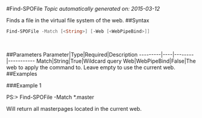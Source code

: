 #Find-SPOFile
*Topic automatically generated on: 2015-03-12*

Finds a file in the virtual file system of the web.
##Syntax
```powershell
Find-SPOFile -Match [<String>] [-Web [<WebPipeBind>]]
```
&nbsp;

##Parameters
Parameter|Type|Required|Description
---------|----|--------|-----------
Match|String|True|Wildcard query
Web|WebPipeBind|False|The web to apply the command to. Leave empty to use the current web.
##Examples

###Example 1
    
PS:> Find-SPOFile -Match *.master

Will return all masterpages located in the current web.
